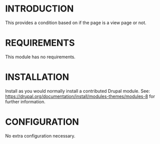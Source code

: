 INTRODUCTION
============

This provides a condition based on if the page is a view page or not.


REQUIREMENTS
============
This module has no requirements.


INSTALLATION
============

Install as you would normally install a contributed Drupal module. See:
   https://drupal.org/documentation/install/modules-themes/modules-8
   for further information.


CONFIGURATION
=============
No extra configuration necessary.